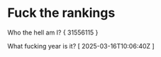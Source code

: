 # Fuck the rankings

Who the hell am I?
{ 31556115 }

What fucking year is it?
[ 2025-03-16T10:06:40Z ]
